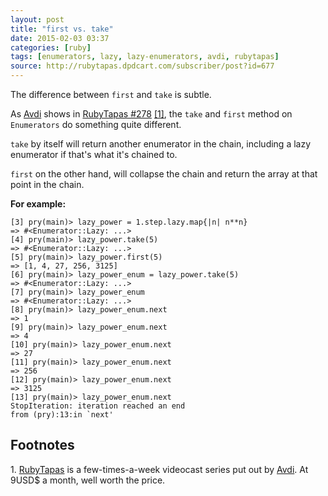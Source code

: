```yaml
---
layout: post
title: "first vs. take"
date: 2015-02-03 03:37
categories: [ruby]
tags: [enumerators, lazy, lazy-enumerators, avdi, rubytapas]
source: http://rubytapas.dpdcart.com/subscriber/post?id=677
---
```

The difference between `first` and `take` is subtle.

As [Avdi](http://about.avdi.org) shows in [RubyTapas
#278]({{page.source}}) [\[1\]](#footnote1), the
`take` and `first` method on `Enumerators` do something quite
different.

`take` by itself will return another enumerator in the chain,
including a lazy enumerator if that's what it's chained to.

`first` on the other hand, will collapse the chain and return the
array at that point in the chain.

**For example:**

    [3] pry(main)> lazy_power = 1.step.lazy.map{|n| n**n}
    => #<Enumerator::Lazy: ...>
    [4] pry(main)> lazy_power.take(5)
    => #<Enumerator::Lazy: ...>
    [5] pry(main)> lazy_power.first(5)
    => [1, 4, 27, 256, 3125]
    [6] pry(main)> lazy_power_enum = lazy_power.take(5)
    => #<Enumerator::Lazy: ...>
    [7] pry(main)> lazy_power_enum
    => #<Enumerator::Lazy: ...>
    [8] pry(main)> lazy_power_enum.next
    => 1
    [9] pry(main)> lazy_power_enum.next
    => 4
    [10] pry(main)> lazy_power_enum.next
    => 27
    [11] pry(main)> lazy_power_enum.next
    => 256
    [12] pry(main)> lazy_power_enum.next
    => 3125
    [13] pry(main)> lazy_power_enum.next
    StopIteration: iteration reached an end
    from (pry):13:in `next'

## Footnotes

<a name="footnote1">1. </a> [RubyTapas](http://www.rubytapas.com) is a
few-times-a-week videocast series put out by
[Avdi](http://about.avdi.org). At 9USD$ a month, well worth the price.




